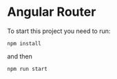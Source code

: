 
# Angular Router
To start this project you need to run:

```npm install```

and then

```npm run start```

